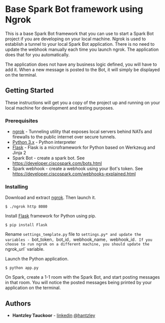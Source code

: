 # Base Spark Bot framework using Ngrok

This is a base Spark Bot framework that you can use to start a Spark Bot project if you are developing on your local machine. Ngrok is used to establish a tunnel to your local Spark Bot application. There is no need to update the webhook manually each time you launch ngrok. The application does that for you automatically.

The application does not have any business logic defined, you will have to add it. When a new message is posted to the Bot, it will simply be displayed on the terminal.


## Getting Started

These instructions will get you a copy of the project up and running on your local machine for development and testing purposes.


### Prerequisites
* [ngrok](http://ngrok.com) - Tunneling utility that exposes local servers behind NATs and firewalls to the public internet over secure tunnels.
* [Python 3.x](http://www.python.org) - Python interpreter
* [Flask](http://flask.pocoo.org/)  - Flask is a microframework for Python based on Werkzeug and Jinja 2
* Spark Bot - create a spark bot. See https://developer.ciscospark.com/bots.html
* Spark webhook - create a webhook using your Bot's token. See https://developer.ciscospark.com/webhooks-explained.html


### Installing

Download and extract [ngrok](http://ngrok.com/download). Then launch it.

```
$ ./ngrok http 8080
```

Install [Flask](http://flask.pocoo.org/) framework for Python using pip.

```
$ pip install Flask
```

Rename `settings_template.py` file to `settings.py* and update the variables - `bot_token`, `bot_id`, `webhook_name`, `webhook_id`. If you choose to run ngrok on a different machine, you should update the `ngrok_url` variable.

Launch the Python application.

```
$ python app.py
```

On Spark, create a 1-1 room with the Spark Bot, and start posting messages in that room. You will notice the posted messages being printed by your application on the terminal.


## Authors

* **Hantzley Tauckoor** - [linkedin](http://linkedin.com/in/hantzley) [@hantzley](http://twitter.com/hantzley)
